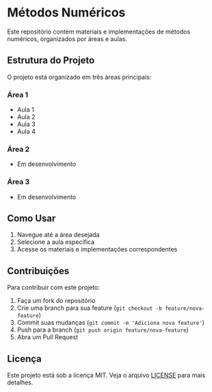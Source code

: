 # Métodos Numéricos

Este repositório contém materiais e implementações de métodos numéricos, organizados por áreas e aulas.

## Estrutura do Projeto

O projeto está organizado em três áreas principais:

### Área 1
- Aula 1
- Aula 2
- Aula 3
- Aula 4

### Área 2
- Em desenvolvimento

### Área 3
- Em desenvolvimento

## Como Usar

1. Navegue até a área desejada
2. Selecione a aula específica
3. Acesse os materiais e implementações correspondentes

## Contribuições

Para contribuir com este projeto:
1. Faça um fork do repositório
2. Crie uma branch para sua feature (`git checkout -b feature/nova-feature`)
3. Commit suas mudanças (`git commit -m 'Adiciona nova feature'`)
4. Push para a branch (`git push origin feature/nova-feature`)
5. Abra um Pull Request

## Licença

Este projeto está sob a licença MIT. Veja o arquivo [LICENSE](LICENSE) para mais detalhes. 